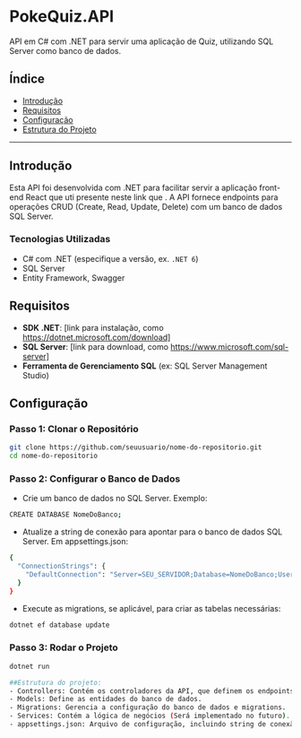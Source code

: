 # PokeQuiz.API

API em C# com .NET para servir uma aplicação de Quiz, utilizando SQL Server como banco de dados.

## Índice

- [Introdução](#introdução)
- [Requisitos](#requisitos)
- [Configuração](#configuração)
- [Estrutura do Projeto](#estrutura-do-projeto)
---

## Introdução

Esta API foi desenvolvida com .NET para facilitar servir a aplicação front-end React que uti presente neste link que . A API fornece endpoints para operações CRUD (Create, Read, Update, Delete) com um banco de dados SQL Server.

### Tecnologias Utilizadas

- C# com .NET (especifique a versão, ex. `.NET 6`)
- SQL Server
- Entity Framework, Swagger

## Requisitos

- **SDK .NET**: [link para instalação, como https://dotnet.microsoft.com/download]
- **SQL Server**: [link para download, como https://www.microsoft.com/sql-server]
- **Ferramenta de Gerenciamento SQL** (ex: SQL Server Management Studio)

## Configuração
### Passo 1: Clonar o Repositório

```bash
git clone https://github.com/seuusuario/nome-do-repositorio.git
cd nome-do-repositorio
```

### Passo 2: Configurar o Banco de Dados
- Crie um banco de dados no SQL Server. Exemplo:
```bash
CREATE DATABASE NomeDoBanco;
```
- Atualize a string de conexão para apontar para o banco de dados SQL Server. Em appsettings.json:
```bash
{
  "ConnectionStrings": {
    "DefaultConnection": "Server=SEU_SERVIDOR;Database=NomeDoBanco;User Id=SEU_USUARIO;Password=SUA_SENHA;"
  }
}
```
- Execute as migrations, se aplicável, para criar as tabelas necessárias:
```bash
dotnet ef database update
```

### Passo 3: Rodar o Projeto
```bash
dotnet run

##Estrutura do projeto:
- Controllers: Contém os controladores da API, que definem os endpoints.
- Models: Define as entidades do banco de dados.
- Migrations: Gerencia a configuração do banco de dados e migrations.
- Services: Contém a lógica de negócios (Será implementado no futuro).
- appsettings.json: Arquivo de configuração, incluindo string de conexão.



